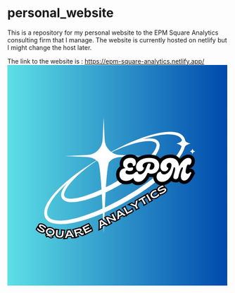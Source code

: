 # personal_website
This is a repository for my personal website to the EPM Square Analytics consulting firm that I manage. The website is currently hosted on netlify but I might change the host later.

The link to the website is : https://epm-square-analytics.netlify.app/
![](images/logoM.jpg)